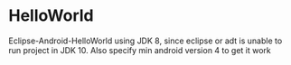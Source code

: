# HelloWorld
Eclipse-Android-HelloWorld using JDK 8, since eclipse or adt is unable to run project in JDK 10. Also specify min android version 4 to get it work
